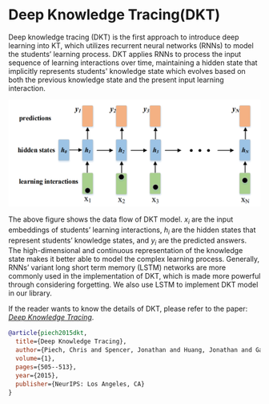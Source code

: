 # Deep Knowledge Tracing(DKT)

Deep knowledge tracing (DKT) is the first approach to introduce deep learning into KT, which utilizes recurrent neural networks (RNNs) to model the students’ learning process. DKT applies RNNs to process the input sequence of learning interactions over time, maintaining a hidden state that implicitly represents students' knowledge state which evolves based on both the previous knowledge state and the present input learning interaction. 

![DKT model](_static/DKT.png)

The above figure shows the data flow of DKT model. $x_i$ are the input embeddings of students’ learning interactions, $h_i$ are the hidden states that represent students’ knowledge states, and $y_i$ are the predicted answers. The high-dimensional and continuous representation of the knowledge state makes it better able to model the complex learning process. Generally, RNNs’ variant long short term memory (LSTM) networks are more commonly used in the implementation of DKT, which is made more powerful through considering forgetting. We also use LSTM to implement DKT model in our library.



If the reader wants to know the details of DKT, please refer to the paper: *[Deep Knowledge Tracing](http://stanford.edu/~cpiech/bio/papers/deepKnowledgeTracing.pdf)*.
```bibtex
@article{piech2015dkt,
  title={Deep Knowledge Tracing},
  author={Piech, Chris and Spencer, Jonathan and Huang, Jonathan and Ganguli, Surya and Sahami, Mehran and Guibas, Leonidas and Sohl-Dickstein, Jascha},
  volume={1},
  pages={505--513},
  year={2015},
  publisher={NeurIPS: Los Angeles, CA}
}
```